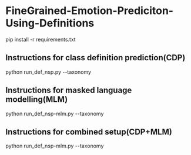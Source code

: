 # FineGrained-Emotion-Prediciton-Using-Definitions

pip install -r requirements.txt

## Instructions for class definition prediction(CDP)<br/>
python run_def_nsp.py --taxonomy <taxonomy>

## Instructions for masked language modelling(MLM)<br/>
python run_def_nsp-mlm.py --taxonomy <taxonomy>

## Instructions for combined setup(CDP+MLM)<br/>
python run_def_nsp-mlm.py --taxonomy <taxonomy>
